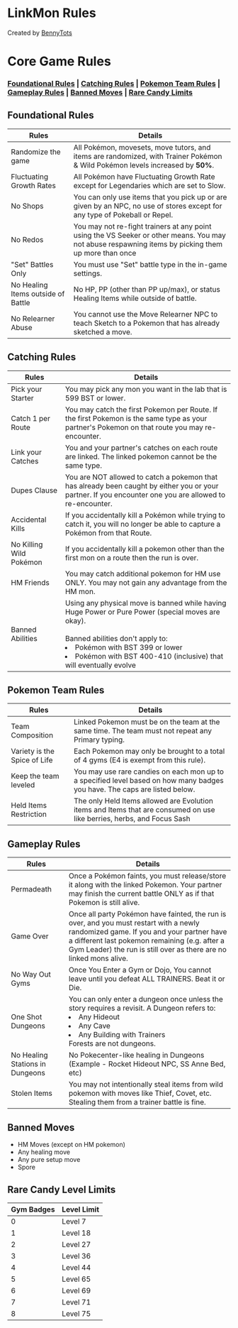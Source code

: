 # LinkMon Rules

Created by [BennyTots](https://www.twitch.tv/bennytots)

# Core Game Rules
### [Foundational Rules](#foundational-rules) | [Catching Rules](#catching-rules) | [Pokemon Team Rules](#pokemon-team-rules) | [Gameplay Rules](#gameplay-rules) | [Banned Moves](#banned-moves) | [Rare Candy Limits](#rare-candy-level-limits)

## Foundational Rules
| Rules | Details |
| --- | --- |
| Randomize the game | All Pokémon, movesets, move tutors, and items are randomized, with Trainer Pokémon & Wild Pokémon levels increased by <b>50%</b>. |
| Fluctuating Growth Rates | All Pokémon have Fluctuating Growth Rate except for Legendaries which are set to Slow. |
| No Shops | You can only use items that you pick up or are given by an NPC, no use of stores except for any type of Pokeball or Repel. |
| No Redos | You may not re-fight trainers at any point using the VS Seeker or other means. You may not abuse respawning items by picking them up more than once |
| "Set" Battles Only | You must use "Set" battle type in the in-game settings. |
| No Healing Items outside of Battle | No HP, PP (other than PP up/max), or status Healing Items while outside of battle. |
| No Relearner Abuse | You cannot use the Move Relearner NPC to teach Sketch to a Pokemon that has already sketched a move. |

## Catching Rules
| Rules | Details |
| --- | --- |
| Pick your Starter | You may pick any mon you want in the lab that is 599 BST or lower. |
| Catch 1 per Route | You may catch the first Pokemon per Route. If the first Pokemon is the same type as your partner's Pokemon on that route you may re-encounter. |
| Link your Catches | You and your partner's catches on each route are linked. The linked pokemon cannot be the same type. |
| Dupes Clause | You are NOT allowed to catch a pokemon that has already been caught by either you or your partner. If you encounter one you are allowed to re-encounter. |
| Accidental Kills | If you accidentally kill a Pokémon while trying to catch it, you will no longer be able to capture a Pokémon from that Route. |
| No Killing Wild Pokémon | If you accidentally kill a pokemon other than the first mon on a route then the run is over. |
| HM Friends | You may catch additional pokemon for HM use ONLY. You may not gain any advantage from the HM mon. |
| Banned Abilities | Using any physical move is banned while having Huge Power or Pure Power (special moves are okay).<br><br>Banned abilities don't apply to:<li>Pokémon with BST 399 or lower</li><li>Pokémon with BST 400-410 (inclusive) that will eventually evolve</li> |

## Pokemon Team Rules
| Rules | Details |
| --- | --- |
| Team Composition | Linked Pokemon must be on the team at the same time. The team must not repeat any Primary typing. |
| Variety is the Spice of Life | Each Pokemon may only be brought to a total of 4 gyms (E4 is exempt from this rule). | 
| Keep the team leveled | You may use rare candies on each mon up to a specified level based on how many badges you have. The caps are listed below. |
| Held Items Restriction | The only Held Items allowed are Evolution items and Items that are consumed on use like berries, herbs, and Focus Sash |

## Gameplay Rules
| Rules | Details |
| --- | --- |
| Permadeath | Once a Pokémon faints, you must release/store it along with the linked Pokemon. Your partner may finish the current battle ONLY as if that Pokemon is still alive. | 
| Game Over | Once all party Pokémon have fainted, the run is over, and you must restart with a newly randomized game. If you and your partner have a different last pokemon remaining (e.g. after a Gym Leader) the run is still over as there are no linked mons alive. |
| No Way Out Gyms | Once You Enter a Gym or Dojo, You cannot leave until you defeat ALL TRAINERS. Beat it or Die. |
| One Shot Dungeons | You can only enter a dungeon once unless the story requires a revisit. A Dungeon refers to:<li>Any Hideout</li><li>Any Cave</li><li>Any Building with Trainers</li>Forests are not dungeons. |
| No Healing Stations in Dungeons | No Pokecenter-like healing in Dungeons (Example - Rocket Hideout NPC, SS Anne Bed, etc) |
| Stolen Items | You may not intentionally steal items from wild pokemon with moves like Thief, Covet, etc. Stealing them from a trainer battle is fine. |

## Banned Moves
* HM Moves (except on HM pokemon)
* Any healing move
* Any pure setup move
* Spore

## Rare Candy Level Limits
| Gym Badges | Level Limit |
| --- | --- |
| 0 | Level 7 |
| 1 | Level 18 |
| 2 | Level 27 |
| 3 | Level 36 |
| 4 | Level 44 |
| 5 | Level 65 |
| 6 | Level 69 |
| 7 | Level 71 |
| 8 | Level 75 |
